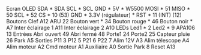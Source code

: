 Ecran OLED
    SDA                 * SDA
    SCL                 * SCL
    GND                 *
    5V                  *
W5500
    MOSI                * 51
    MISO                * 50
    SCL                 * 52
    CS                  * 10 (53)
    GND                 *
    3.3V (régulateur)   *
    RST                 * 11
    (INT)               (12)
Boutons
    Clef                A12
    ARU                 22
    Bouton vert         * 34
    Bouton rouge        * 46
    Bouton noir         * A7
    Inter éclairage 1   A11
    Inter éclairage 2   A10
LEDs
    Led1                * 2
    Led2                * 9
    APA106              13
Entrées
    Abri ouvert         49
    Abri fermé          48
    Porte1              24
    Porte2              25
    Capteur pluie       26
    Park                A5
Sorties
    P11                 3
    P12                 5
    P21                 6
    P22                 7
    Alim 12V            A3
    Alim télescope      A4
    Alim moteur         A2
    Cmd moteur          A1
    Auxiliaire          A0
    Sortie Park         8
    Reset               A13
    
    
    
